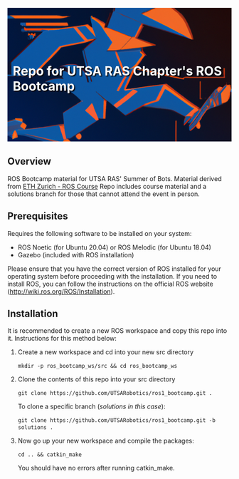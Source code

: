 <p align="center">
  <img src="docs/rowdy_robot.png" style="object-fit: cover; width: 100%; height: 300px;" />
  <h1 style="position: absolute; top: 150px; left: 50%; transform: translateX(-50%); color: white; text-shadow: 2px 2px 2px black;">Repo for UTSA RAS Chapter's ROS Bootcamp</h1>
</p>


## Overview
ROS Bootcamp material for UTSA RAS' Summer of Bots. Material derived from [ETH Zurich - ROS Course](https://rsl.ethz.ch/education-students/lectures/ros.html)
Repo includes course material and a solutions branch for those that cannot attend the event in person.

## Prerequisites
Requires the following software to be installed on your system:
- ROS Noetic (for Ubuntu 20.04) or ROS Melodic (for Ubuntu 18.04)
- Gazebo (included with ROS installation)

Please ensure that you have the correct version of ROS installed for your operating system before proceeding with the installation. If you need to install ROS, you can follow the instructions on the official ROS website (http://wiki.ros.org/ROS/Installation).

        
## Installation
It is recommended to create a new ROS workspace and copy this repo into it. Instructions for this method below:
1. Create a new workspace and cd into your new src directory
    ```
    mkdir -p ros_bootcamp_ws/src && cd ros_bootcamp_ws
    ```
2. Clone the contents of this repo into your src directory
    ```
    git clone https://github.com/UTSARobotics/ros1_bootcamp.git .
    ```
    
    To clone a specific branch (*solutions in this case*):
    ```
    git clone https://github.com/UTSARobotics/ros1_bootcamp.git -b solutions .
    ```

3. Now go up your new workspace and compile the packages:
    ```
    cd .. && catkin_make
    ```
    You should have no errors after running catkin_make.

